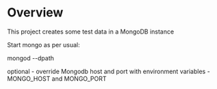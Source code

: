 # Overview

This project creates some test data in a MongoDB instance

Start mongo as per usual:

 mongod --dpath <path to your data directoy>
 
 optional - override Mongodb host and port with environment variables  - MONGO_HOST and MONGO_PORT